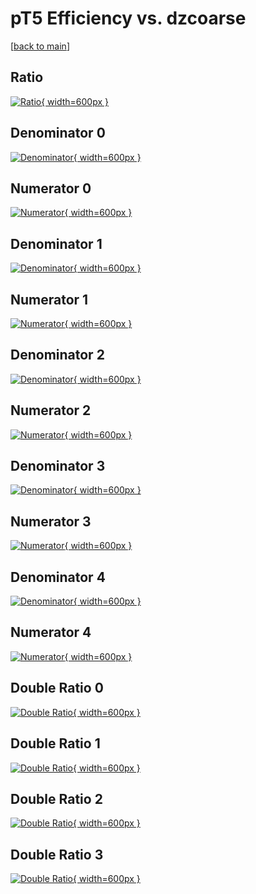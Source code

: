# pT5 Efficiency vs. dzcoarse

[[back to main](./)]



## Ratio

[![Ratio](../mtv/var/pT5_vtr_11_-1_eff_dzcoarse.png){ width=600px }](../mtv/var/pT5_vtr_11_-1_eff_dzcoarse.pdf)

## Denominator 0

[![Denominator](../mtv/den/pT5_vtr_11_-1_eff_dzcoarse_den0.png){ width=600px }](../mtv/den/pT5_vtr_11_-1_eff_dzcoarse_den0.pdf)

## Numerator 0

[![Numerator](../mtv/num/pT5_vtr_11_-1_eff_dzcoarse_num0.png){ width=600px }](../mtv/num/pT5_vtr_11_-1_eff_dzcoarse_num0.pdf)

## Denominator 1

[![Denominator](../mtv/den/pT5_vtr_11_-1_eff_dzcoarse_den1.png){ width=600px }](../mtv/den/pT5_vtr_11_-1_eff_dzcoarse_den1.pdf)

## Numerator 1

[![Numerator](../mtv/num/pT5_vtr_11_-1_eff_dzcoarse_num1.png){ width=600px }](../mtv/num/pT5_vtr_11_-1_eff_dzcoarse_num1.pdf)

## Denominator 2

[![Denominator](../mtv/den/pT5_vtr_11_-1_eff_dzcoarse_den2.png){ width=600px }](../mtv/den/pT5_vtr_11_-1_eff_dzcoarse_den2.pdf)

## Numerator 2

[![Numerator](../mtv/num/pT5_vtr_11_-1_eff_dzcoarse_num2.png){ width=600px }](../mtv/num/pT5_vtr_11_-1_eff_dzcoarse_num2.pdf)

## Denominator 3

[![Denominator](../mtv/den/pT5_vtr_11_-1_eff_dzcoarse_den3.png){ width=600px }](../mtv/den/pT5_vtr_11_-1_eff_dzcoarse_den3.pdf)

## Numerator 3

[![Numerator](../mtv/num/pT5_vtr_11_-1_eff_dzcoarse_num3.png){ width=600px }](../mtv/num/pT5_vtr_11_-1_eff_dzcoarse_num3.pdf)

## Denominator 4

[![Denominator](../mtv/den/pT5_vtr_11_-1_eff_dzcoarse_den4.png){ width=600px }](../mtv/den/pT5_vtr_11_-1_eff_dzcoarse_den4.pdf)

## Numerator 4

[![Numerator](../mtv/num/pT5_vtr_11_-1_eff_dzcoarse_num4.png){ width=600px }](../mtv/num/pT5_vtr_11_-1_eff_dzcoarse_num4.pdf)

## Double Ratio 0

[![Double Ratio](../mtv/ratio/pT5_vtr_11_-1_eff_dzcoarse_ratio0.png){ width=600px }](../mtv/ratio/pT5_vtr_11_-1_eff_dzcoarse_ratio0.pdf)

## Double Ratio 1

[![Double Ratio](../mtv/ratio/pT5_vtr_11_-1_eff_dzcoarse_ratio1.png){ width=600px }](../mtv/ratio/pT5_vtr_11_-1_eff_dzcoarse_ratio1.pdf)

## Double Ratio 2

[![Double Ratio](../mtv/ratio/pT5_vtr_11_-1_eff_dzcoarse_ratio2.png){ width=600px }](../mtv/ratio/pT5_vtr_11_-1_eff_dzcoarse_ratio2.pdf)

## Double Ratio 3

[![Double Ratio](../mtv/ratio/pT5_vtr_11_-1_eff_dzcoarse_ratio3.png){ width=600px }](../mtv/ratio/pT5_vtr_11_-1_eff_dzcoarse_ratio3.pdf)


